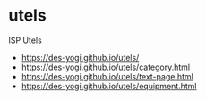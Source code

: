 # utels
ISP Utels
* https://des-yogi.github.io/utels/
* https://des-yogi.github.io/utels/category.html
* https://des-yogi.github.io/utels/text-page.html
* https://des-yogi.github.io/utels/equipment.html
